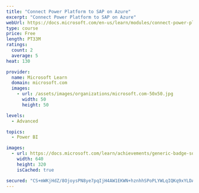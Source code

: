 ```yaml
---
title: "Connect Power Platform to SAP on Azure"
excerpt: "Connect Power Platform to SAP on Azure"
webUrl: https://docs.microsoft.com/en-us/learn/modules/connect-power-platform-to-sap-azure/
type: course
price: Free
length: PT33M
ratings:
  count: 2
  average: 5
heat: 130

provider:
  name: Microsoft Learn
  domain: microsoft.com
  images:
    - url: /assets/images/organizations/microsoft.com-50x50.jpg
      width: 50
      height: 50

levels:
  - Advanced

topics:
  - Power BI

images:
  - url: https://docs.microsoft.com/learn/achievements/generic-badge-social.png
    width: 640
    height: 320
    isCached: true

secured: "CS+mWKjHdZ/8OjoysPN8ye7pqIjH4AW1EKWN+hznhhSPoPLYWLqIQKq9xYLDA7xxaDMrKl1csPFY+SjT/dhcdGJABsttazJzGzSfaU+WTR3SPDAO9sYNuFw/mfOxR7f6vRwjjKtheMg+/3iEZ1Zy6z32FTusnKMgDpmfH5D0HJiCLIXbk+g+QKtLQKNVj52tv/F2EI+uh/iBNENebAsro+94OIEFjYmJYK4OUxKTBszCHBCCWHfPq+KnwDOOuAKPIsDsSNMML5BphBvA32v/h7nSK6RlPBZOye2EsCT6FVzz5Z2VrEUblaULylVBZwbxCsbxWqWe4yKHhV+F3VaqTkvkvGTUYq2yr0rB5Fqilld3FGr/puNm3fohrxK1uAc5WDO2sUP1fUMkk7g5f8MUuQeJBM0Q5dSo3EaQ/+GmGT4=;ZRokr4jMik8istq8c/BQLg=="
---
```



